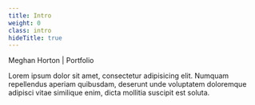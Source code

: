 ```yaml
---
title: Intro
weight: 0
class: intro
hideTitle: true
---
```


<div class="logo">
  <span class="sr-only">Meghan Horton | Portfolio</span>
</div>

Lorem ipsum dolor sit amet, consectetur adipisicing elit. Numquam repellendus aperiam quibusdam, deserunt unde voluptatem doloremque adipisci vitae similique enim, dicta mollitia suscipit est soluta.